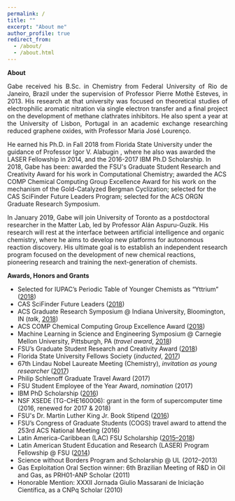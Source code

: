 ```yaml
---
permalink: /
title: ""
excerpt: "About me"
author_profile: true
redirect_from: 
  - /about/
  - /about.html
---
```


**About**

<p style='text-align: justify;'>Gabe received his B.Sc. in Chemistry from Federal University of Rio de Janeiro, Brazil under the supervision of Professor Pierre Mothè Esteves, in 2013. His research at that university was focused on theoretical studies of electrophilic aromatic nitration via single electron transfer and a final project on the development of methane clathrates inhibitors. He also spent a year at the University of Lisbon, Portugal in an academic exchange researching reduced graphene oxides, with Professor Maria José Lourenço. 

He earned his Ph.D. in Fall 2018 from Florida State University under the guidance of Professor Igor V. Alabugin , where he also was awarded the LASER Fellowship in  2014, and the 2016-2017 IBM Ph.D Scholarship. In 2018, Gabe has been: awarded the FSU's Graduate Student Research and Creativity Award for his work in Computational Chemistry; awarded the ACS COMP Chemical Computing Group Excellence Award for his work on the mechanism of the Gold-Catalyzed Bergman Cyclization; selected for the CAS SciFinder Future Leaders Program; selected for the ACS ORGN Graduate Research Symposium. 

In January 2019, Gabe will join University of Toronto as a postdoctoral researcher in the Matter Lab, led by Professor Alán Aspuru-Guzik. His research will rest at the interface between artificial intelligence and organic chemistry, where he aims to develop new platforms for autonomous reaction discovery. His ultimate goal is to establish an independent research program focused on the development of new chemical reactions, pioneering research and training the next-generation of chemists.</p>

**Awards, Honors and Grants**

+ Selected for IUPAC’s Periodic Table of Younger Chemists as “Yttrium” ([2018](https://iupac.org/100/chemist/gabriel-dos-passos-gomes-yt/))
+ CAS SciFinder Future Leaders ([2018](https://www.cas.org/about/futureleaders))
+ ACS Graduate Research Symposium @ Indiana University, Bloomington, IN (_talk_, [2018](https://www.organicdivision.org/grs/grshistory/))
+ ACS COMP Chemical Computing Group Excellence Award ([2018](http://www.acscomp.org/awards/chemical-computing-group-excellence-award))
+ Machine Learning in Science and Engineering Symposium @ Carnegie Mellon University, Pittsburgh, PA (_travel award_, [2018](https://events.mcs.cmu.edu/mlse/))
+ FSU’s Graduate Student Research and Creativity Award ([2018](https://gradschool.fsu.edu/news-recognitions/previous-award-winners/research-and-creativity-awards))
+ Florida State University Fellows Society (_inducted_, [2017](http://www.gradschool.fsu.edu/fellows-society))
+ 67th Lindau Nobel Laureate Meeting (Chemistry), _invitation as young researcher_ ([2017](https://news.fsu.edu/news/science-technology/2017/06/22/fsu-graduate-students-attend-international-nobel-laureate-meeting/))
+ Philip Schlenoff Graduate Travel Award (2017)
+ FSU Student Employee of the Year Award, _nomination_ (2017)
+ IBM PhD Scholarship ([2016](http://www.chem.fsu.edu/News.php?NewsID=94))
+ NSF XSEDE (TG-CHE160006): grant in the form of supercomputer time (2016, renewed for 2017 & 2018)
+ FSU's Dr. Martin Luther King Jr. Book Stipend ([2016](http://thecenter.fsu.edu/Scholarships-and-Recognition/Dr.-Martin-Luther-King-Jr.-Book-Stipend))
+ FSU’s Congress of Graduate Students (COGS) travel award to attend the 253rd ACS National Meeting (2016)
+ Latin America-Caribbean (LAC) FSU Scholarship ([2015–2018](http://gradschool.fsu.edu/Funding-Awards/Financial-Support-General-Information/Latin-America-Caribbean-LAC-Scholarship))
+ Latin American Student Education and Research (LASER) Program Fellowship @ FSU ([2014](https://www.chem.fsu.edu/laser/))
+ Science without Borders Program and Scholarship @ UL (2012–2013)
+ Gas Exploitation Oral Section winner: 6th Brazilian Meeting of R&D in Oil and Gas, as PRH01-ANP Scholar (2011)
+ Honorable Mention: XXXII Jornada Giulio Massarani de Iniciação Científica, as a CNPq Scholar (2010)
